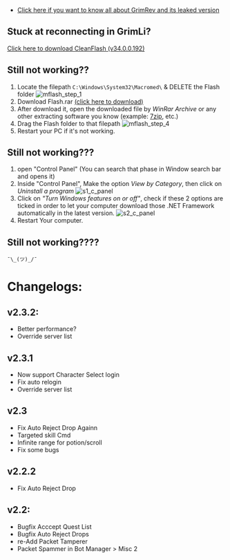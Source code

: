 


- [Click here if you want to know all about GrimRev and its leaked version](https://github.com/nicknggt/GrimliteRev-GBOT#so-whats-new-about-this-version)

## Stuck at reconnecting in GrimLi?
[Click here to download CleanFlash (v34.0.0.192)](https://github.com/nicknggt/Grimlite-Li-GBOT/releases/download/CleanFlash_34.0.0.192/Flash.Player-20211207T081507Z-001.zip)

## Still not working??
1. Locate the filepath `C:\Windows\System32\Macromed\` & DELETE the Flash folder
![mflash_step_1](M_flash_s1.png)
2. Download Flash.rar [(click here to download)](https://github.com/nicknggt/Grimlite-Li-GBOT/releases/download/Macromed_Flash_sys32/Flash.rar)
3. After download it, open the downloaded file by *WinRar Archive* or any other extracting software you know (example: [7zip](https://www.7-zip.org/download.html), etc.)
4. Drag the Flash folder to that filepath
![mflash_step_4](M_flash_s4.png)
5. Restart your PC if it's not working.

## Still not working???
1. open "Control Panel" (You can search that phase in Window search bar and opens it)
2. Inside "Control Panel", Make the option *View by Category*, then click on *Uninstall a program*
![s1_c_panel](C_Panel_s1.png)
3. Click on *"Turn Windows features on or off"*, check if these 2 options are ticked in order to let your computer download those .NET Framework automatically in the latest version.
![s2_c_panel](C_Panel_s2.png)
4. Restart Your computer.

## Still not working????
`¯\_(ツ)_/¯`

# Changelogs:
## v2.3.2:
- Better performance?
- Override server list

## v2.3.1
- Now support Character Select login
- Fix auto relogin 
- Override server list

## v2.3
- Fix Auto Reject Drop Againn
- Targeted skill Cmd 
- Infinite range for potion/scroll
- Fix some bugs

## v2.2.2
- Fix Auto Reject Drop

## v2.2:
- Bugfix Acccept Quest List
- Bugfix Auto Reject Drops
- re-Add Packet Tamperer
- Packet Spammer in Bot Manager > Misc 2